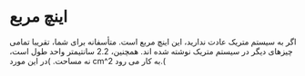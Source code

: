 # اینچ مربع

اگر به سیستم متریک عادت ندارید، این اینچ مربع است. متأسفانه برای شما، تقریبا
تمامی چیزهای دیگر در سیستم متریک نوشته شده اند. همچنین، 2.2 سانتیمتر واحد طول
است، نه مساحت. )در این مورد cm^2 به کار می رود.(
